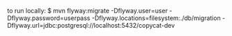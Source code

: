 to run locally: $ mvn flyway:migrate -Dflyway.user=user -Dflyway.password=userpass -Dflyway.locations=filesystem:./db/migration -Dflyway.url=jdbc:postgresql://localhost:5432/copycat-dev